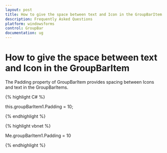 ```yaml
---
layout: post
title: How to give the space between text and Icon in the GroupBarItem
description: Frequently Asked Questions
platform: windowsforms
control: GroupBar
documentation: ug
---
```

# How to give the space between text and Icon in the GroupBarItem

The Padding property of GroupBarItem provides spacing between Icons and text in the GroupBarItems.

{% highlight C# %}  

this.groupBarItem1.Padding = 10; 

{% endhighlight %}


{% highlight vbnet %} 

Me.groupBarItem1.Padding = 10 

{% endhighlight %}